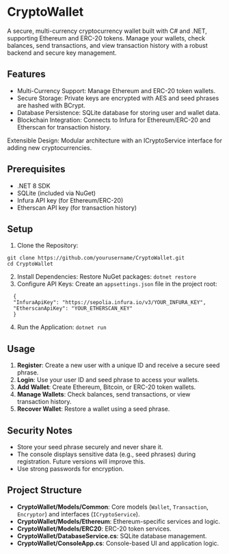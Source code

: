 # CryptoWallet

A secure, multi-currency cryptocurrency wallet built with C# and .NET, supporting Ethereum and ERC-20 tokens. Manage your wallets, check balances, send transactions, and view transaction history with a robust backend and secure key management.

## Features
- Multi-Currency Support: Manage Ethereum and ERC-20 token wallets.
- Secure Storage: Private keys are encrypted with AES and seed phrases are hashed with BCrypt.
- Database Persistence: SQLite database for storing user and wallet data.
- Blockchain Integration: Connects to Infura for Ethereum/ERC-20 and Etherscan for transaction history.

Extensible Design: Modular architecture with an ICryptoService interface for adding new cryptocurrencies.

## Prerequisites
- .NET 8 SDK
- SQLite (included via NuGet)
- Infura API key (for Ethereum/ERC-20)
- Etherscan API key (for transaction history)

## Setup
1. Clone the Repository:
```
git clone https://github.com/yourusername/CryptoWallet.git
cd CryptoWallet
```
2. Install Dependencies: Restore NuGet packages: `dotnet restore`
3. Configure API Keys: Create an `appsettings.json` file in the project root:
```
  {
  "InfuraApiKey": "https://sepolia.infura.io/v3/YOUR_INFURA_KEY",
  "EtherscanApiKey": "YOUR_ETHERSCAN_KEY" 
  }
```
4. Run the Application: `dotnet run`

 ## Usage
1. **Register**: Create a new user with a unique ID and receive a secure seed phrase.
2. **Login**: Use your user ID and seed phrase to access your wallets.
3. **Add Wallet**: Create Ethereum, Bitcoin, or ERC-20 token wallets.
4. **Manage Wallets**: Check balances, send transactions, or view transaction history.
5. **Recover Wallet**: Restore a wallet using a seed phrase.

## Security Notes
- Store your seed phrase securely and never share it.
- The console displays sensitive data (e.g., seed phrases) during registration. Future versions will improve this.
- Use strong passwords for encryption.

## Project Structure
- **CryptoWallet/Models/Common**: Core models (`Wallet`, `Transaction`, `Encryptor`) and interfaces (`ICryptoService`).
- **CryptoWallet/Models/Ethereum**: Ethereum-specific services and logic.
- **CryptoWallet/Models/ERC20**: ERC-20 token services.
- **CryptoWallet/DatabaseService.cs**: SQLite database management.
- **CryptoWallet/ConsoleApp.cs**: Console-based UI and application logic.
